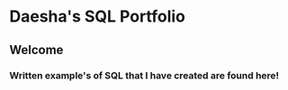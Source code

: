 # Daesha's SQL Portfolio #
## Welcome ##

### Written example's of SQL that I have created are found here! ###
